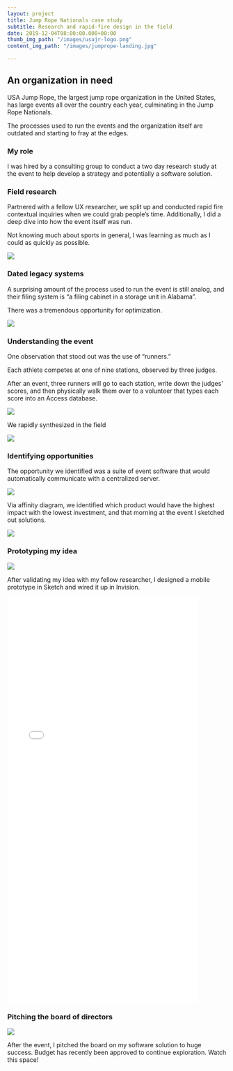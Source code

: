 ```yaml
---
layout: project
title: Jump Rope Nationals case study
subtitle: Research and rapid-fire design in the field
date: 2019-12-04T08:00:00.000+00:00
thumb_img_path: "/images/usajr-logo.png"
content_img_path: "/images/jumprope-landing.jpg"

---
```

## An organization in need

USA Jump Rope, the largest jump rope organization in the United States, has large events all over the country each year, culminating in the Jump Rope Nationals.

The processes used to run the events and the organization itself are outdated and starting to fray at the edges.

### My role

I was hired by a consulting group to conduct a two day research study at the event to help develop a strategy and potentially a software solution.

### Field research

Partnered with a fellow UX researcher, we split up and conducted rapid fire contextual inquiries when we could grab people’s time. Additionally, I did a deep dive into how the event itself was run.

Not knowing much about sports in general, I was learning as much as I could as quickly as possible.

![](/images/jumprope-interview.jpg)

### Dated legacy systems

A surprising amount of the process used to run the event is still analog, and their filing system is “a filing cabinet in a storage unit in Alabama”.

There was a tremendous opportunity for optimization.

![](/images/jumprope-kid.png)

### Understanding the event

One observation that stood out was the use of “runners.”

Each athlete competes at one of nine stations, observed by three judges.

After an event, three runners will go to each station, write down the judges’ scores, and then physically walk them over to a volunteer that types each score into an Access database.

![](/images/jumprope-runners.jpg)

We rapidly synthesized in the field

![](/images/jumprope-postits.png)

### Identifying opportunities

The opportunity we identified was a suite of event software that would automatically communicate with a centralized server.

![](/images/eventsoftware.png)

Via affinity diagram, we identified which product would have the highest impact with the lowest investment, and that morning at the event I sketched out solutions.

![](/images/jumprope-sketch.png)

### Prototyping my idea

![](/images/jumprope-design.png)

After validating my idea with my fellow researcher, I designed a mobile prototype in Sketch and wired it up in Invision.

<iframe width="438" height="930" align="center" src="//invis.io/BKSR9I2AHU4" frameborder="0" allowfullscreen></iframe>

### Pitching the board of directors

![](/images/jumprope-board.png)

After the event, I pitched the board on my software solution to huge success. Budget has recently been approved to continue exploration. Watch this space!
